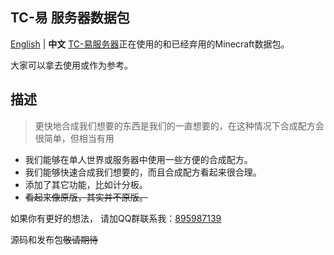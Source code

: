 TC-易 服务器数据包
--------
[English](https://github.com/Shao-JinEi/TC-yi-datapacks/blob/main/README.md) | **中文**
[TC-易服务器](https://space.bilibili.com/1131480381/)正在使用的和已经弃用的Minecraft数据包。

大家可以拿去使用或作为参考。

## 描述
>更快地合成我们想要的东西是我们的一直想要的，在这种情况下合成配方会很简单，但相当有用
  - 我们能够在单人世界或服务器中使用一些方便的合成配方。
  - 我们能够快速合成我们想要的，而且合成配方看起来很合理。
  - 添加了其它功能，比如计分板。
  - ~~看起来像原版，其实并不原版。~~

如果你有更好的想法，
请加QQ群联系我：[895987139](https://jq.qq.com/?_wv=1027&k=YLBrQzwx)

源码和发布包~~敬请期待~~

